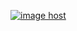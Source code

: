 <a href="https://imgbox.com/6MnkEAuB" target="_blank"><img src="https://thumbs2.imgbox.com/fa/c1/6MnkEAuB_t.png" alt="image host"/></a>
